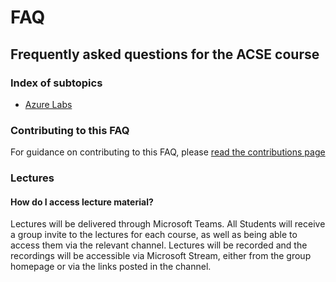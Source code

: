 # FAQ
## Frequently asked questions for the ACSE course

### Index of subtopics

- [Azure Labs](azureLabs.md)

### Contributing to this FAQ

For guidance on contributing to this FAQ, please [read the contributions page](contributing.md)

### Lectures

#### How do I access lecture material?

Lectures will be delivered through Microsoft Teams. All Students will receive a group invite to the lectures for each course, as well as being able to access them via the relevant channel. Lectures will be recorded and the recordings will be accessible via Microsoft Stream, either from the group homepage or via the links posted in the channel.
